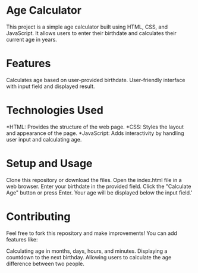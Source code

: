 # Age Calculator
This project is a simple age calculator built using HTML, CSS, and JavaScript. It allows users to enter their birthdate and calculates their current age in years.

# Features
Calculates age based on user-provided birthdate.
User-friendly interface with input field and displayed result.

# Technologies Used
*HTML: Provides the structure of the web page.
*CSS: Styles the layout and appearance of the page.
*JavaScript: Adds interactivity by handling user input and calculating age.

# Setup and Usage
Clone this repository or download the files.
Open the index.html file in a web browser.
Enter your birthdate in the provided field.
Click the "Calculate Age" button or press Enter.
Your age will be displayed below the input field.'

# Contributing
Feel free to fork this repository and make improvements! You can add features like:

Calculating age in months, days, hours, and minutes.
Displaying a countdown to the next birthday.
Allowing users to calculate the age difference between two people.